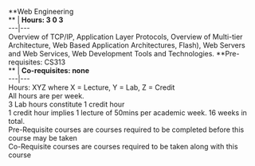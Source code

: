 **Web Engineering  
** | **Hours: 3 0 3**  
---|---  
Overview of TCP/IP, Application Layer Protocols, Overview of Multi-tier Architecture, Web Based Application Architectures, Flash), Web Servers and Web Services, Web Development Tools and Technologies. 
**Pre-requisites: CS313  
** | **Co-requisites: none**  
---|---  
Hours: XYZ where X = Lecture, Y = Lab, Z = Credit  
All hours are per week.  
3 Lab hours constitute 1 credit hour  
1 credit hour implies 1 lecture of 50mins per academic week. 16 weeks in total.  
Pre-Requisite courses are courses required to be completed before this course may be taken  
Co-Requisite courses are courses required to be taken along with this course
